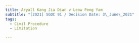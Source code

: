 ```yaml
---
title: Aryall Kang Jia Dian v Leow Peng Yam
subtitle: "[2021] SGDC 91 / Decision Date: 3\_June\_2021"
tags:
  - Civil Procedure
  - Limitation

---
```

